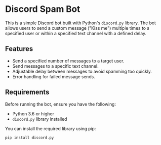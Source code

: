 # Discord Spam Bot

This is a simple Discord bot built with Python's `discord.py` library. The bot allows users to send a custom message ("Kiss me") multiple times to a specified user or within a specified text channel with a defined delay.

## Features

- Send a specified number of messages to a target user.
- Send messages to a specific text channel.
- Adjustable delay between messages to avoid spamming too quickly.
- Error handling for failed message sends.

## Requirements

Before running the bot, ensure you have the following:

- Python 3.6 or higher
- `discord.py` library installed

You can install the required library using pip:

```bash
pip install discord.py
